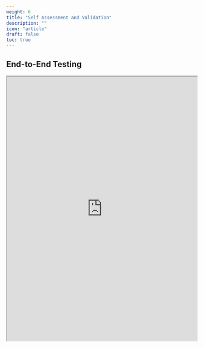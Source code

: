 ```yaml
---
weight: 6
title: "Self Assessment and Validation"
description: ""
icon: "article"
draft: false
toc: true
---
```


## End-to-End Testing

<iframe src="https://position-pal.github.io/gateway/reports/cucumber-report.html" width="100%" height="700"></iframe>
